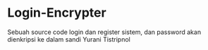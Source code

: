 # Login-Encrypter
Sebuah source code login dan register sistem, dan password akan dienkripsi ke dalam sandi Yurani Tistripnol
